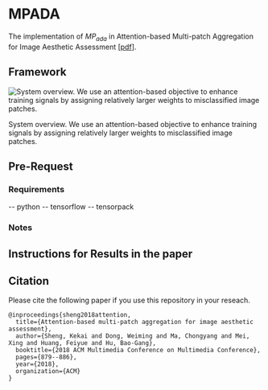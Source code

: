 # MPADA
The implementation of $MP_{ada}$ in Attention-based Multi-patch Aggregation for Image Aesthetic Assessment [[pdf](http://chongyangma.com/publications/am/2018_am_paper.pdf)].

## Framework
![System overview. We use an attention-based objective to enhance training signals by assigning relatively
larger weights to misclassified image patches.
](https://github.com/Openning07/MPADA/blob/master/SystemOverview.png)

System overview. We use an attention-based objective to enhance training signals by assigning relatively
larger weights to misclassified image patches.

## Pre-Request
### Requirements
-- python
-- tensorflow
-- tensorpack
### Notes


## Instructions for Results in the paper


## Citation
Please cite the following paper if you use this repository in your reseach.
```
@inproceedings{sheng2018attention,
  title={Attention-based multi-patch aggregation for image aesthetic assessment},
  author={Sheng, Kekai and Dong, Weiming and Ma, Chongyang and Mei, Xing and Huang, Feiyue and Hu, Bao-Gang},
  booktitle={2018 ACM Multimedia Conference on Multimedia Conference},
  pages={879--886},
  year={2018},
  organization={ACM}
}
```
